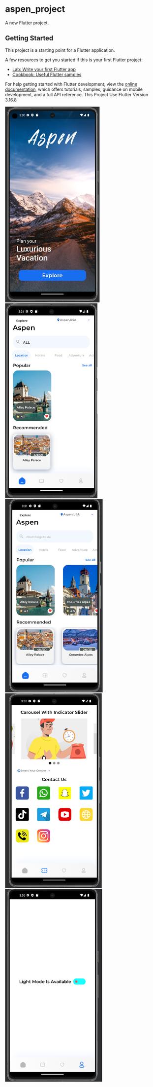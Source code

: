 # aspen_project

A new Flutter project.

## Getting Started

This project is a starting point for a Flutter application.

A few resources to get you started if this is your first Flutter project:

- [Lab: Write your first Flutter app](https://docs.flutter.dev/get-started/codelab)
- [Cookbook: Useful Flutter samples](https://docs.flutter.dev/cookbook)

For help getting started with Flutter development, view the
[online documentation](https://docs.flutter.dev/), which offers tutorials,
samples, guidance on mobile development, and a full API reference.
  This Project Use Flutter Version 3.16.8

![CHEESE!](assets/images/aspen.png)
![CHEESE!](assets/images/aspen_serach.png)
![CHEESE!](assets/images/aspen_1.png)
![CHEESE!](assets/images/aspen_2.png)
![CHEESE!](assets/images/aspen_3.png)